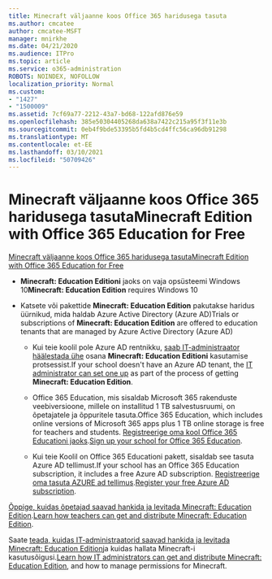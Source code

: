```yaml
---
title: Minecraft väljaanne koos Office 365 haridusega tasuta
ms.author: cmcatee
author: cmcatee-MSFT
manager: mnirkhe
ms.date: 04/21/2020
ms.audience: ITPro
ms.topic: article
ms.service: o365-administration
ROBOTS: NOINDEX, NOFOLLOW
localization_priority: Normal
ms.custom:
- "1427"
- "1500009"
ms.assetid: 7cf69a77-2212-43a7-bd68-122afd876e59
ms.openlocfilehash: 385e50304405268da638a7422c215a95f3f11e3b
ms.sourcegitcommit: 0eb4f9bde53395b5fd4b5cd4ffc56ca96db91298
ms.translationtype: MT
ms.contentlocale: et-EE
ms.lasthandoff: 03/10/2021
ms.locfileid: "50709426"
---
```

# <a name="minecraft-edition-with-office-365-education-for-free"></a><span data-ttu-id="12df2-102">Minecraft väljaanne koos Office 365 haridusega tasuta</span><span class="sxs-lookup"><span data-stu-id="12df2-102">Minecraft Edition with Office 365 Education for Free</span></span>

[<span data-ttu-id="12df2-103">Minecraft väljaanne koos Office 365 haridusega tasuta</span><span class="sxs-lookup"><span data-stu-id="12df2-103">Minecraft Edition with Office 365 Education for Free</span></span>](https://docs.microsoft.com/education/windows/get-minecraft-for-education)
  
- <span data-ttu-id="12df2-104">**Minecraft: Education Editioni** jaoks on vaja opsüsteemi Windows 10</span><span class="sxs-lookup"><span data-stu-id="12df2-104">**Minecraft: Education Edition** requires Windows 10</span></span>

- <span data-ttu-id="12df2-105">Katsete või pakettide **Minecraft: Education Edition** pakutakse haridus üürnikud, mida haldab Azure Active Directory (Azure AD)</span><span class="sxs-lookup"><span data-stu-id="12df2-105">Trials or subscriptions of **Minecraft: Education Edition** are offered to education tenants that are managed by Azure Active Directory (Azure AD)</span></span>

  - <span data-ttu-id="12df2-106">Kui teie koolil pole Azure AD rentnikku, [saab IT-administraator häälestada ühe](https://docs.microsoft.com/education/windows/school-get-minecraft) osana **Minecraft: Education Editioni** kasutamise protsessist.</span><span class="sxs-lookup"><span data-stu-id="12df2-106">If your school doesn't have an Azure AD tenant, the [IT administrator can set one up](https://docs.microsoft.com/education/windows/school-get-minecraft) as part of the process of getting **Minecraft: Education Edition**.</span></span>

  - <span data-ttu-id="12df2-107">Office 365 Education, mis sisaldab Microsoft 365 rakenduste veebiversioone, millele on installitud 1 TB salvestusruumi, on õpetajatele ja õppuritele tasuta.</span><span class="sxs-lookup"><span data-stu-id="12df2-107">Office 365 Education, which includes online versions of Microsoft 365 apps plus 1 TB online storage is free for teachers and students.</span></span> <span data-ttu-id="12df2-108">[Registreerige oma kool Office 365 Educationi jaoks](https://www.microsoft.com/education/products/office).</span><span class="sxs-lookup"><span data-stu-id="12df2-108">[Sign up your school for Office 365 Education](https://www.microsoft.com/education/products/office).</span></span>

  - <span data-ttu-id="12df2-109">Kui teie Koolil on Office 365 Educationi pakett, sisaldab see tasuta Azure AD tellimust.</span><span class="sxs-lookup"><span data-stu-id="12df2-109">If your school has an Office 365 Education subscription, it includes a free Azure AD subscription.</span></span> <span data-ttu-id="12df2-110">[Registreerige oma tasuta AZURE ad tellimus](https://msdn.microsoft.com/library/windows/hardware/mt703369%28v=vs.85%29.aspx).</span><span class="sxs-lookup"><span data-stu-id="12df2-110">[Register your free Azure AD subscription](https://msdn.microsoft.com/library/windows/hardware/mt703369%28v=vs.85%29.aspx).</span></span>

<span data-ttu-id="12df2-111">[Õppige, kuidas õpetajad saavad hankida ja levitada Minecraft: Education Edition](https://docs.microsoft.com/education/windows/teacher-get-minecraft).</span><span class="sxs-lookup"><span data-stu-id="12df2-111">[Learn how teachers can get and distribute Minecraft: Education Edition](https://docs.microsoft.com/education/windows/teacher-get-minecraft).</span></span>
  
<span data-ttu-id="12df2-112">Saate [teada, kuidas IT-administraatorid saavad hankida ja levitada Minecraft: Education Edition](https://docs.microsoft.com/education/windows/school-get-minecraft)ja kuidas hallata Minecraft-i kasutusõigusi.</span><span class="sxs-lookup"><span data-stu-id="12df2-112">[Learn how IT administrators can get and distribute Minecraft: Education Edition](https://docs.microsoft.com/education/windows/school-get-minecraft), and how to manage permissions for Minecraft.</span></span>